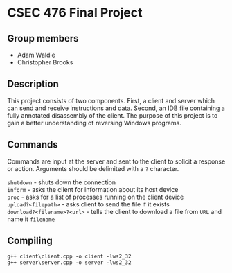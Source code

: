 # CSEC 476 Final Project

## Group members

* Adam Waldie
* Christopher Brooks

## Description

This project consists of two components. First, a client and server which can send and receive instructions and data. Second, an IDB file containing a fully annotated disassembly of the client. The purpose of this project is to gain a better understanding of reversing Windows programs.

## Commands

Commands are input at the server and sent to the client to solicit a response or action. Arguments should be delimited with a `?` character.

`shutdown` - shuts down the connection  
`inform` - asks the client for information about its host device  
`proc` - asks for a list of processes running on the client device  
`upload?<filepath>` - asks client to send the file if it exists  
`download?<filename>?<url>` - tells the client to download a file from `URL` and name it `filename` 

## Compiling

```
g++ client\client.cpp -o client -lws2_32
g++ server\server.cpp -o server -lws2_32
```